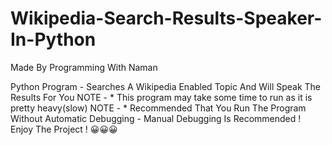 # Wikipedia-Search-Results-Speaker-In-Python
Made By Programming With Naman

Python Program - Searches A Wikipedia Enabled Topic And Will Speak The Results For You
NOTE - * This program may take some time to run as it is pretty heavy(slow)
NOTE - * Recommended That You Run The Program Without Automatic Debugging - Manual Debugging Is Recommended !
Enjoy The Project ! 😀😀😀
